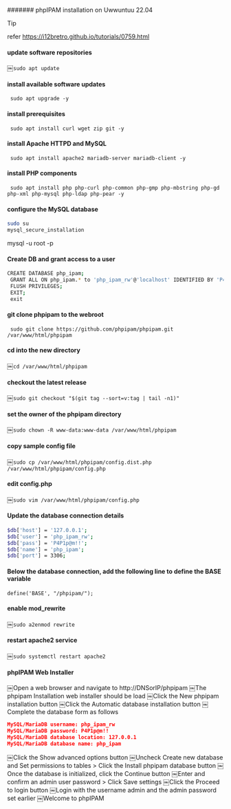 ####### phpIPAM installation on Uwwuntuu 22.04

> [!TIP]
>
> refer https://i12bretro.github.io/tutorials/0759.html



#### update software repositories
￼```sudo apt update```

#### install available software updates
```￼sudo apt upgrade -y```

#### install prerequisites
```￼sudo apt install curl wget zip git -y```

#### install Apache HTTPD and MySQL
```￼sudo apt install apache2 mariadb-server mariadb-client -y```

#### install PHP components
```￼sudo apt install php php-curl php-common php-gmp php-mbstring php-gd php-xml php-mysql php-ldap php-pear -y```

#### configure the MySQL database

```bash
sudo su
mysql_secure_installation

```


mysql -u root -p

#### Create DB and grant access to a user

```bash
CREATE DATABASE php_ipam;
￼GRANT ALL ON php_ipam.* to 'php_ipam_rw'@'localhost' IDENTIFIED BY 'P4P1p@m!!';
￼FLUSH PRIVILEGES;
￼EXIT;
￼exit

```



#### git clone phpipam to the webroot
```￼sudo git clone https://github.com/phpipam/phpipam.git /var/www/html/phpipam```
#### cd into the new directory
￼```cd /var/www/html/phpipam```
#### checkout the latest release
￼```sudo git checkout "$(git tag --sort=v:tag | tail -n1)"```
#### set the owner of the phpipam directory
￼```sudo chown -R www-data:www-data /var/www/html/phpipam```
#### copy sample config file
￼```sudo cp /var/www/html/phpipam/config.dist.php /var/www/html/phpipam/config.php```
#### edit config.php
￼```sudo vim /var/www/html/phpipam/config.php```



#### Update the database connection details

```bash
$db['host'] = '127.0.0.1';
$db['user'] = 'php_ipam_rw';
$db['pass'] = 'P4P1p@m!!';
$db['name'] = 'php_ipam';
$db['port'] = 3306;

```

#### Below the database connection, add the following line to define the BASE variable
```define('BASE', "/phpipam/");```



#### enable mod_rewrite
￼```sudo a2enmod rewrite```
#### restart apache2 service
￼```sudo systemctl restart apache2```


#### phpIPAM Web Installer
￼Open a web browser and navigate to http://DNSorIP/phpipam
￼The phpipam Installation web installer should be load
￼Click the New phpipam installation button
￼Click the Automatic database installation button
￼Complete the database form as follows

```json
MySQL/MariaDB username: php_ipam_rw
MySQL/MariaDB password: P4P1p@m!!
MySQL/MariaDB database location: 127.0.0.1
MySQL/MariaDB database name: php_ipam
```

￼Click the Show advanced options button
￼Uncheck Create new database and Set permissions to tables > Click the Install phpipam database button
￼Once the database is initialized, click the Continue button
￼Enter and confirm an admin user password > Click Save settings
￼Click the Proceed to login button
￼Login with the username admin and the admin password set earlier
￼Welcome to phpIPAM











